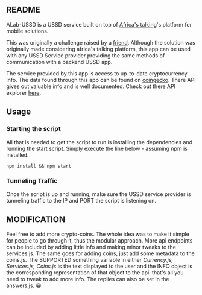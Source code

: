 ## README

ALab-USSD is a USSD service built on top of  [Africa's talking](https://africastalking.com)'s platform for mobile solutions.

This was originally a challenge raised by a [friend](https://github.com/Redi22). Although the solution was originally made considering africa's talking platform, this app can be used with any USSD Service provider providing the same methods of communication with a backend USSD app.

The service provided by this app is access to up-to-date cryptocurrency info. The data found through this app can be found on [coingecko](https://www.coingecko.com/). There API gives out valuable info and is well documented.  Check out there API explorer [here](https://www.coingecko.com/en/api/#explore-api).

## Usage

### Starting the script

All that is needed to get the script to run is installing the dependencies and running the start script. Simply execute the line below  - assuming npm is installed.

```
npm install && npm start
```

### Tunneling Traffic

Once the script is up and running, make sure the USSD service provider is tunneling traffic to the IP and PORT the script is listening on.

## MODIFICATION

Feel free to add more crypto-coins. The whole idea was to make it simple for people to go through it, thus the modular approach. More api endpoints can be included by adding little info and making minor tweaks to the services.js. The same goes for adding coins, just add some metadata to the coins.js. The SUPPORTED something variable in either *Currency.js, Services.js, Coins.js* is the text displayed to the user and the INFO object is the corresponding representation of that object to the api. that's all you need to tweak to add more info. The replies can also be set in the answers.js. 😀